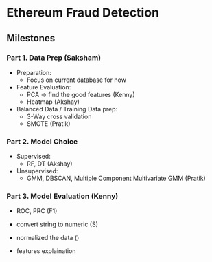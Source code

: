 # Ethereum Fraud Detection

## Milestones

### Part 1. Data Prep (Saksham)
  - Preparation:
    - Focus on current database for now
  - Feature Evaluation:
    - PCA → find the good features (Kenny)
    - Heatmap (Akshay)
  - Balanced Data / Training Data prep:
    - 3-Way cross validation
    - SMOTE (Pratik)

### Part 2. Model Choice
  - Supervised:
    - RF, DT (Akshay)
  - Unsupervised: 
    - GMM, DBSCAN, Multiple Component Multivariate GMM (Pratik)

### Part 3. Model Evaluation (Kenny)
  - ROC, PRC (F1)


- convert string to numeric (S)
- normalized the data ()
- features explaination
